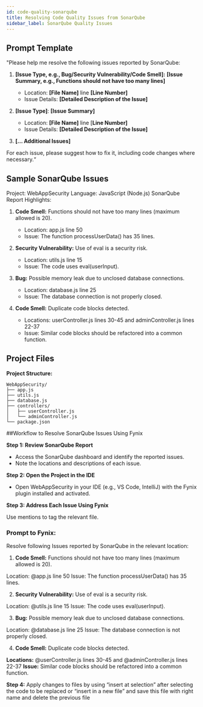 ```yaml
---
id: code-quality-sonarqube
title: Resolving Code Quality Issues from SonarQube
sidebar_label: SonarQube Quality Issues
---
```


## Prompt Template
"Please help me resolve the following issues reported by SonarQube:

1. **[Issue Type, e.g., Bug/Security Vulnerability/Code Smell]:** **[Issue Summary, e.g., Functions should not have too many lines]**

    * Location: **[File Name]** line **[Line Number]**
    * Issue Details: **[Detailed Description of the Issue]**

2. **[Issue Type]**: **[Issue Summary]**

    * Location: **[File Name]** line [**Line Number]**
    * Issue Details: **[Detailed Description of the Issue]**

3. **[... Additional Issues]**

For each issue, please suggest how to fix it, including code changes where necessary.“


## Sample SonarQube Issues
Project: WebAppSecurity
Language: JavaScript (Node.js)
SonarQube Report Highlights:

1. **Code Smell:** Functions should not have too many lines (maximum allowed is 20).

    * Location: app.js line 50
    * Issue: The function processUserData() has 35 lines.

2. **Security Vulnerability:** Use of eval is a security risk.

    * Location: utils.js line 15
    * Issue: The code uses eval(userInput).

3. **Bug:** Possible memory leak due to unclosed database connections.

    * Location: database.js line 25
    * Issue: The database connection is not properly closed.

4. **Code Smell:** Duplicate code blocks detected.

    * Locations: userController.js lines 30-45 and adminController.js lines 22-37
    * Issue: Similar code blocks should be refactored into a common function.


## Project Files

**Project Structure:**

```
WebAppSecurity/
├── app.js
├── utils.js
├── database.js
├── controllers/
│   ├── userController.js
│   └── adminController.js
└── package.json
```


##Workflow to Resolve SonarQube Issues Using Fynix

**Step 1: Review SonarQube Report**

* Access the SonarQube dashboard and identify the reported issues.
* Note the locations and descriptions of each issue.

**Step 2: Open the Project in the IDE**

* Open WebAppSecurity in your IDE (e.g., VS Code, IntelliJ) with the Fynix plugin installed and activated.

**Step 3: Address Each Issue Using Fynix**

Use mentions to tag the relevant file.

### Prompt to Fynix:

Resolve following Issues reported by SonarQube in the relevant location:


1. **Code Smell:** Functions should not have too many lines (maximum allowed is 20).

Location: @app.js line 50
Issue: The function processUserData() has 35 lines.

2. **Security Vulnerability:** Use of eval is a security risk.

Location: @utils.js line 15
Issue: The code uses eval(userInput).

3. **Bug:** Possible memory leak due to unclosed database connections.

Location: @database.js line 25
Issue: The database connection is not properly closed.

4. **Code Smell:** Duplicate code blocks detected.

**Locations:** @userController.js lines 30-45 and @adminController.js lines 22-37
**Issue:** Similar code blocks should be refactored into a common function.

**Step 4:** Apply changes to files by using “insert at selection” after selecting the code to be replaced or “insert in a new file” and save this file with right name and delete the previous file

